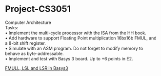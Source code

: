 # Project-CS3051 
<p> Computer Architecture <br>
Tasks:  <br>
• Implement the multi-cycle processor with the ISA from the HH book.  <br>
• Add hardware to support Floating Point multiplication 16bx16b FMUL, and a 8-bit shift register. <br>
• Simulate with an ASM program. Do not forget to modify memory to behave as byte-addressable. <br>
• Implement and test with Basys 3 board. Up to +6 points in E2. </p>

[FMULL, LSL and LSR in Basys3](https://www.youtube.com/watch?v=CuBdzae33R0) 



